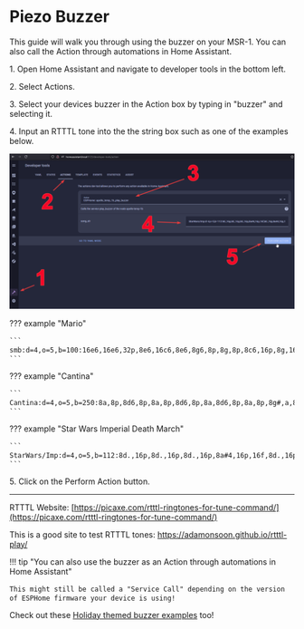 # Piezo Buzzer

This guide will walk you through using the buzzer on your MSR-1. You can also call the Action through automations in Home Assistant.

1\. Open Home Assistant and navigate to developer tools in the bottom left.

2\. Select Actions.

3\. Select your devices buzzer in the Action box by typing in "buzzer" and selecting it.

4\. Input an RTTTL tone into the the string box such as one of the examples below.

![](assets/buzzer-example-image.png)

??? example "Mario"

    ```
    smb:d=4,o=5,b=100:16e6,16e6,32p,8e6,16c6,8e6,8g6,8p,8g,8p,8c6,16p,8g,16p,8e,16p,8a,8b,16a#,8a,16g.,16e6,16g6,8a6,16f6,8g6,8e6,16c6,16d6,8b,16p,8c6,16p,8g,16p,8e,16p,8a,8b,16a#,8a,16g.,16e6,16g6,8a6,16f6,8g6,8e6,16c6,16d6,8b,8p,16g6,16f#6,16f6,16d#6,16p,16e6,16p,16g#,16a,16c6,16p,16a,16c6,16d6,8p,16g6,16f#6,16f6,16d#6,16p,16e6,16p,16c7,16p,16c7,16c7,p,16g6,16f#6,16f6,16d#6,16p,16e6,16p,16g#,16a,16c6,16p,16a,16c6,16d6,8p,16d#6,8p,16d6,8p,16c6
    ```

??? example "Cantina"

    ```
    Cantina:d=4,o=5,b=250:8a,8p,8d6,8p,8a,8p,8d6,8p,8a,8d6,8p,8a,8p,8g#,a,8a,8g#,8a,g,8f#,8g,8f#,f.,8d.,16p,p.,8a,8p,8d6,8p,8a,8p,8d6,8p,8a,8d6,8p,8a,8p,8g#,8a,8p,8g,8p,g.,8f#,8g,8p,8c6,a#,a,g
    ```

??? example "Star Wars Imperial Death March"

    ```
    StarWars/Imp:d=4,o=5,b=112:8d.,16p,8d.,16p,8d.,16p,8a#4,16p,16f,8d.,16p,8a#4,16p,16f,d.,8p,8a.,16p,8a.,16p,8a.,16p,8a#,16p,16f,8c#.,16p,8a#4,16p,16f,d.,8p,8d.6,16p,8d,16p,16d,8d6,8p,8c#6,16p,16c6,16b,16a#,8b,8p,16d#,16p,8g#,8p,8g,16p,16f#,16f,16e,8f,8p,16a#4,16p,2c#
    ```

5\. Click on the Perform Action button.

---

RTTTL Website: [https://picaxe.com/rtttl-ringtones-for-tune-command/](https://picaxe.com/rtttl-ringtones-for-tune-command/)

This is a good site to test RTTTL tones: <a href="https://adamonsoon.github.io/rtttl-play/" target="_blank" rel="noopener">https://adamonsoon.github.io/rtttl-play/</a>

!!! tip "You can also use the buzzer as an Action through automations in Home Assistant"

    This might still be called a "Service Call" depending on the version of ESPHome firmware your device is using!

Check out these <a href="https://wiki.apolloautomation.com/products/h1/holiday-songs/" target="_blank" rel="noreferrer nofollow noopener">Holiday themed buzzer examples</a> too!